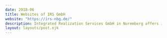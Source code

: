 ```yaml
---
date: 2018-06
title: Websites of IRS GmbH
website: "https://irs-nbg.de/"
description: Integrated Realization Services GmbH in Nuremberg offers its customers a wide range of services. These include marketing management portals, programmatic printing, mobile publications and agency works. Unfortunately, for a long time, the websites of the individual divisions did not suggest that they all came from a single source. Together with the management, I started the relaunch of these.
layout: layouts/post.njk
---
```


